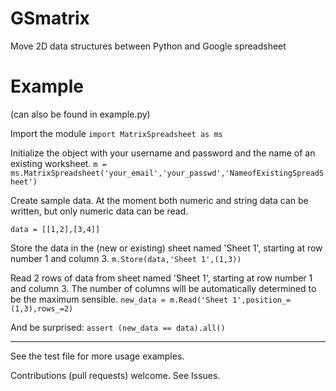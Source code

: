 GSmatrix
========

Move 2D data structures between Python and Google spreadsheet


Example
======

(can also be found in example.py)

Import the module
```import MatrixSpreadsheet as ms```

Initialize the object with your username and password and the name of an existing worksheet.
```m = ms.MatrixSpreadsheet('your_email','your_passwd','NameofExistingSpreadSheet')```

Create sample data. At the moment both numeric and string data can be written, but only numeric data can be read.

```data = [[1,2],[3,4]]```

Store the data in the (new or existing) sheet named 'Sheet 1', starting at row number 1 and column 3.
```m.Store(data,'Sheet 1',(1,3))```

Read 2 rows of data from sheet named 'Sheet 1', starting
at row number 1 and column 3. The number of columns will be automatically determined to be the maximum sensible.
```new_data = m.Read('Sheet 1',position_=(1,3),rows_=2)```

And be surprised:
```assert (new_data == data).all()```


----------

See the test file for more usage examples.

Contributions (pull requests) welcome.
See Issues.
